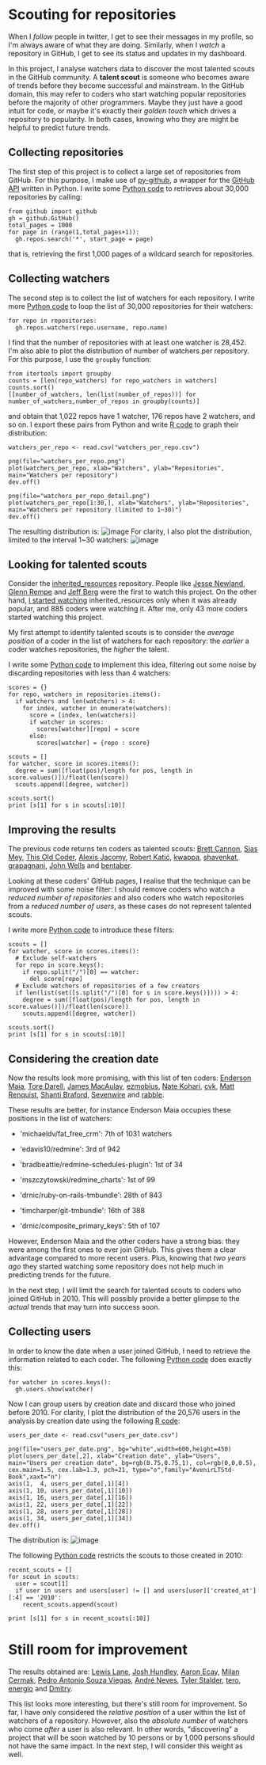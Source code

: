 # Scouting for repositories

When I *follow* people in twitter, I get to see their messages in my profile, so I'm always aware of what they are doing.
Similarly, when I *watch* a repository in GitHub, I get to see its status and updates in my dashboard.

In this project, I analyse watchers data to discover the most talented scouts in the GitHub community.
A **talent scout** is someone who becomes aware of trends before they become successful and mainstream.
In the GitHub domain, this may refer to coders who start watching popular repositories before the majority of other programmers.
Maybe they just have a good intuit for code, or maybe it's exactly their _golden touch_ which drives a repository to popularity.
In both cases, knowing who they are might be helpful to predict future trends.

## Collecting repositories

The first step of this project is to collect a large set of repositories from GitHub.
For this purpose, I make use of [py-github](http://github.com/dustin/py-github), a wrapper for the [GitHub API](http://develop.github.com) written in Python.
I write some [Python code](http://github.com/claudiob/scouts/blob/master/get_watchers.py) to retrieves about 30,000 repositories by calling:

    from github import github
    gh = github.GitHub()
    total_pages = 1000
    for page in (range(1,total_pages+1)):
      gh.repos.search('*', start_page = page)

that is, retrieving the first 1,000 pages of a wildcard search for repositories.

## Collecting watchers

The second step is to collect the list of watchers for each repository.
I write more [Python code](http://github.com/claudiob/scouts/blob/master/get_watchers.py) to loop the list of 30,000 repositories for their watchers:

    for repo in repositories:
      gh.repos.watchers(repo.username, repo.name)

I find that the number of repositories with at least one watcher is 28,452.
I'm also able to plot the distribution of number of watchers per repository.
For this purpose, I use the `groupby` function:

    from itertools import groupby
    counts = [len(repo_watchers) for repo_watchers in watchers]
    counts.sort()
    [[number_of_watchers, len(list(number_of_repos))] for number_of_watchers,number_of_repos in groupby(counts)]
    
and obtain that 1,022 repos have 1 watcher, 176 repos have 2 watchers, and so on. I export these pairs from Python and write [R code](http://github.com/claudiob/scouts/blob/master/scouts.r) to graph their distribution:

    watchers_per_repo <- read.csv("watchers_per_repo.csv")
    
    png(file="watchers_per_repo.png")
    plot(watchers_per_repo, xlab="Watchers", ylab="Repositories", main="Watchers per repository")
    dev.off()
    
    png(file="watchers_per_repo_detail.png")
    plot(watchers_per_repo[1:30,], xlab="Watchers", ylab="Repositories", main="Watchers per repository (limited to 1~30)")
    dev.off()

The resulting distribution is:
![image](watchers_per_repo.png "Watchers per repository")
For clarity, I also plot the distribution, limited to the interval 1~30 watchers:
![image](watchers_per_repo_detail.png "Watchers per repository (detail)")
    
## Looking for talented scouts

Consider the [inherited_resources](http://github.com/josevalim/inherited_resources) repository. 
People like [Jesse Newland](http://github.com/jnewland), [Glenn Rempe](http://github.com/grempe) and [Jeff Berg](http://github.com/ministrycentered) were the first to watch this project.
On the other hand, [I started watching](http://github.com/claudiob/following) inherited_resources only when it was already popular, and 885 coders were watching it.
After me, only 43 more coders started watching this project.

My first attempt to identify talented scouts is to consider the *average position* of a coder in the list of watchers for each repository: the _earlier_ a coder watches repositories, the _higher_ the talent.

I write some [Python code](http://github.com/claudiob/scouts/blob/master/scouts.py) to implement this idea, filtering out some noise by discarding repositories with less than 4 watchers:

    scores = {}
    for repo, watchers in repositories.items():
      if watchers and len(watchers) > 4:
        for index, watcher in enumerate(watchers):
          score = [index, len(watchers)]
          if watcher in scores:
            scores[watcher][repo] = score
          else:
            scores[watcher] = {repo : score} 
    
    scouts = []
    for watcher, score in scores.items():
      degree = sum([float(pos)/length for pos, length in score.values()])/float(len(score))
      scouts.append([degree, watcher])
    
    scouts.sort()
    print [s[1] for s in scouts[:10]]  
    
## Improving the results

The previous code returns ten coders as talented scouts: [Brett Cannon](http://github.com/brettcannon), [Sias Mey](http://github.com/SiasMey), 
[This Old Coder](http://github.com/ThisOldCoder), [Alexis Jacomy](http://github.com/jacomyal), [Robert Katić](http://github.com/rkatic), 
[kwappa](http://github.com/kwappa), [shavenkat](http://github.com/shavenkat), 
[grapagnani](http://github.com/grapagnani), [John Wells](http://github.com/jbwiv) and [bentaber](http://github.com/bentaber).

Looking at these coders' GitHub pages, I realise that the technique can be improved with some noise filter: I should remove coders who watch a _reduced number of repositories_ and also coders who watch repositories from a _reduced number of users_, as these cases do not represent talented scouts.

I write more [Python code](http://github.com/claudiob/scouts/blob/master/scouts.py) to introduce these filters:

    scouts = []
    for watcher, score in scores.items():
      # Exclude self-watchers
      for repo in score.keys():
        if repo.split("/")[0] == watcher:
          del score[repo]
      # Exclude watchers of repositories of a few creators
      if len(list(set([s.split("/")[0] for s in score.keys()]))) > 4:
        degree = sum([float(pos)/length for pos, length in score.values()])/float(len(score))
        scouts.append([degree, watcher])
    
    scouts.sort()
    print [s[1] for s in scouts[:10]]  
    
## Considering the creation date

Now the results look more promising, with this list of ten coders: 
[Enderson Maia](http://github.com/enderson), [Tore Darell](http://github.com/toretore), [James MacAulay](http://github.com/jamesmacaulay), [ezmobius](http://github.com/ezmobius), [Nate Kohari](http://github.com/nkohari), [cvk](http://github.com/cvk), [Matt Renquist](http://github.com/mattrenquist), [Shanti Braford](http://github.com/sbraford), [Sevenwire](http://github.com/sevenwire) and [rabble](http://github.com/rabble).
 
These results are better, for instance Enderson Maia occupies these positions in the list of watchers:

* 'michaeldv/fat_free_crm': 7th of 1031 watchers

* 'edavis10/redmine': 3rd of 942

* 'bradbeattie/redmine-schedules-plugin': 1st of 34

* 'mszczytowski/redmine_charts': 1st of 99

* 'drnic/ruby-on-rails-tmbundle': 28th of 843

* 'timcharper/git-tmbundle': 16th of 388

* 'drnic/composite_primary_keys': 5th of 107

However, Enderson Maia and the other coders have a strong bias: 
they were among the first ones to ever join GitHub.
This gives them a clear advantage compared to more recent users.
Plus, knowing that *two years ago* they started watching some repository does not help much in predicting trends for the future.

In the next step, I will limit the search for talented scouts to coders who joined GitHub in 2010.
This will possibly provide a better glimpse to the *actual* trends that may turn into success soon.

## Collecting users

In order to know the date when a user joined GitHub, I need to retrieve the information related to each coder.
The following [Python code](http://github.com/claudiob/scouts/blob/master/get_users.py) does exactly this:

    for watcher in scores.keys():
      gh.users.show(watcher)
  
Now I can group users by creation date and discard those who joined before 2010.
For clarity, I plot the distribution of the 20,576 users in the analysis by creation date using the following [R code](http://github.com/claudiob/scouts/blob/master/scouts.r):

    users_per_date <- read.csv("users_per_date.csv")
    
    png(file="users_per_date.png", bg="white",width=600,height=450)
    plot(users_per_date[,2], xlab="Creation date", ylab="Users", main="Users per creation date", bg=rgb(0.75,0.75,1), col=rgb(0,0,0.5), cex.main=1.5, cex.lab=1.3, pch=21, type="o",family="AvenirLTStd-Book",xaxt="n")
    axis(1,  4, users_per_date[,1][4])
    axis(1, 10, users_per_date[,1][10])
    axis(1, 16, users_per_date[,1][16])
    axis(1, 22, users_per_date[,1][22])
    axis(1, 28, users_per_date[,1][28])
    axis(1, 34, users_per_date[,1][34])
    dev.off()

The distribution is:
![image](users_per_date.png "Users per creation date")

The following [Python code](http://github.com/claudiob/scouts/blob/master/scouts.py) restricts the scouts to those created in 2010:

    recent_scouts = []
    for scout in scouts:
      user = scout[1]
      if user in users and users[user] != [] and users[user]['created_at'][:4] == '2010':
        recent_scouts.append(scout)
     
    print [s[1] for s in recent_scouts[:10]]  

# Still room for improvement

The results obtained are:
[Lewis Lane](http://github.com/lewster32), [Josh Hundley](http://github.com/hundleyj), [Aaron Ecay](http://github.com/aecay), [Milan Cermak](http://github.com/milancermak), [Pedro Antonio Souza Viegas](http://github.com/pasviegas), [André Neves](http://github.com/andrefgneves), [Tyler Stalder](http://github.com/tylerstalder), [tero](http://github.com/tero), [energio](http://github.com/energio) and [Dmitry](http://github.com/nLight).

This list looks more interesting, but there's still room for improvement.
So far, I have only considered the *relative position* of a user within the list of watchers of a repository.
However, also the *absolute number* of watchers who come *after* a user is also relevant.
In other words, "discovering" a project that will be soon watched by 10 persons or by 1,000 persons should not have the same impact.
In the next step, I will consider this weight as well.
